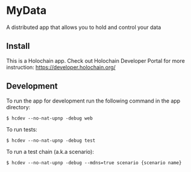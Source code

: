 # MyData
A distributed app that allows you to hold and control your data

## Install
This is a Holochain app.
Check out Holochain Developer Portal for more instruction:
https://developer.holochain.org/

## Development

To run the app for development run the following command in the app directory:

`$ hcdev --no-nat-upnp -debug web`

To run tests:

`$ hcdev --no-nat-upnp -debug test`

To run a test chain (a.k.a scenario):

`$ hcdev --no-nat-upnp -debug --mdns=true scenario {scenario name}`
